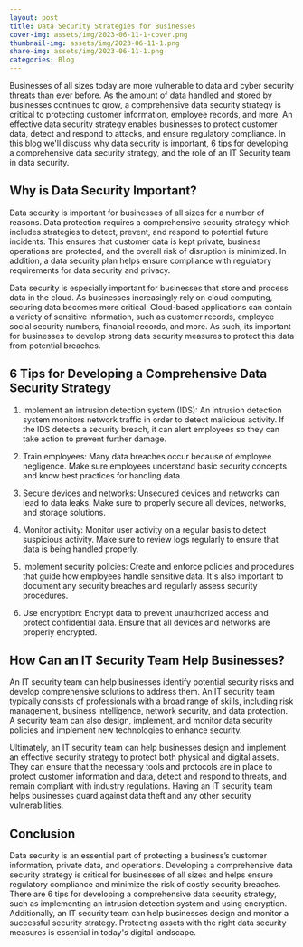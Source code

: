 ```yaml
---
layout: post
title: Data Security Strategies for Businesses
cover-img: assets/img/2023-06-11-1-cover.png
thumbnail-img: assets/img/2023-06-11-1.png
share-img: assets/img/2023-06-11-1.png
categories: Blog
---
```


Businesses of all sizes today are more vulnerable to data and cyber security threats than ever before. As the amount of data handled and stored by businesses continues to grow, a comprehensive data security strategy is critical to protecting customer information, employee records, and more. An effective data security strategy enables businesses to protect customer data, detect and respond to attacks, and ensure regulatory compliance. In this blog we'll discuss why data security is important, 6 tips for developing a comprehensive data security strategy, and the role of an IT Security team in data security.

## Why is Data Security Important?

Data security is important for businesses of all sizes for a number of reasons. Data protection requires a comprehensive security strategy which includes strategies to detect, prevent, and respond to potential future incidents. This ensures that customer data is kept private, business operations are protected, and the overall risk of disruption is minimized. In addition, a data security plan helps ensure compliance with regulatory requirements for data security and privacy.

Data security is especially important for businesses that store and process data in the cloud. As businesses increasingly rely on cloud computing, securing data becomes more critical. Cloud-based applications can contain a variety of sensitive information, such as customer records, employee social security numbers, financial records, and more. As such, its important for businesses to develop strong data security measures to protect this data from potential breaches. 

## 6 Tips for Developing a Comprehensive Data Security Strategy

1. Implement an intrusion detection system (IDS): An intrusion detection system monitors network traffic in order to detect malicious activity. If the IDS detects a security breach, it can alert employees so they can take action to prevent further damage.

2. Train employees: Many data breaches occur because of employee negligence. Make sure employees understand basic security concepts and know best practices for handling data. 

3. Secure devices and networks: Unsecured devices and networks can lead to data leaks. Make sure to properly secure all devices, networks, and storage solutions.

4. Monitor activity: Monitor user activity on a regular basis to detect suspicious activity. Make sure to review logs regularly to ensure that data is being handled properly. 

5. Implement security policies: Create and enforce policies and procedures that guide how employees handle sensitive data. It's also important to document any security breaches and regularly assess security procedures.

6. Use encryption: Encrypt data to prevent unauthorized access and protect confidential data. Ensure that all devices and networks are properly encrypted. 

## How Can an IT Security Team Help Businesses?

An IT security team can help businesses identify potential security risks and develop comprehensive solutions to address them. An IT security team typically consists of professionals with a broad range of skills, including risk management, business intelligence, network security, and data protection. A security team can also design, implement, and monitor data security policies and implement new technologies to enhance security. 

Ultimately, an IT security team can help businesses design and implement an effective security strategy to protect both physical and digital assets. They can ensure that the necessary tools and protocols are in place to protect customer information and data, detect and respond to threats, and remain compliant with industry regulations. Having an IT security team helps businesses guard against data theft and any other security vulnerabilities.

## Conclusion

Data security is an essential part of protecting a business’s customer information, private data, and operations. Developing a comprehensive data security strategy is critical for businesses of all sizes and helps ensure regulatory compliance and minimize the risk of costly security breaches. There are 6 tips for developing a comprehensive data security strategy, such as implementing an intrusion detection system and using encryption. Additionally, an IT security team can help businesses design and monitor a successful security strategy. Protecting assets with the right data security measures is essential in today's digital landscape.